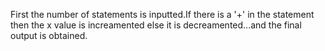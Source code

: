 First the number of statements is inputted.If there is a '+' in the statement then the x value is increamented else it is decreamented...and the final output is obtained.